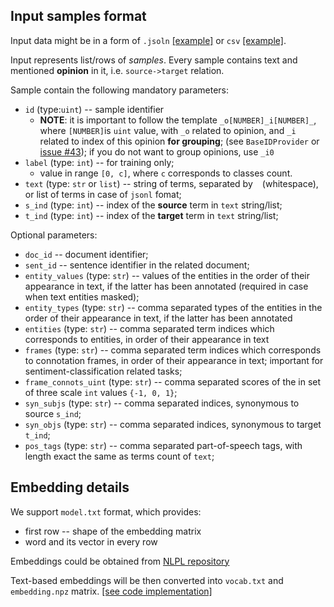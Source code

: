 ## Input samples format

Input data might be in a form of `.jsoln`
[[example]](../tutorials/_data/sample-train.jsonl)
or `csv`
[[example]](../tutorials/_data/sample-train.csv).

Input represents list/rows of *samples*. 
Every sample contains text and mentioned **opinion** in it, i.e. `source->target` relation.

Sample contain the following mandatory parameters:
* `id` (type:`uint`) -- sample identifier
    * **NOTE**: it is important to follow the template `_o[NUMBER]_i[NUMBER]_`, 
      where `[NUMBER]`is `uint` value, with `_o` related to opinion, and `_i` related to index of this opinion **for grouping**;
      (see `BaseIDProvider` or [issue #43](https://github.com/nicolay-r/AREnets/issues/43)); 
      if you do not want to group opinions, use `_i0`
* `label` (type: `int`) -- for training only; 
    * value in range `[0, c]`, where `c` corresponds to classes count.
* `text` (type: `str` or `list`) -- string of terms, separated by ` ` (whitespace), or list of terms in case of `jsonl` fomat;
* `s_ind` (type: `int`) -- index of the **source** term in `text` string/list;
* `t_ind` (type: `int`) -- index of the **target** term in `text` string/list;

Optional parameters:  
* `doc_id` -- document identifier;
* `sent_id` -- sentence identifier in the related document;
* `entity_values` (type: `str`) -- values of the entities in the order of their appearance in text, if the latter has been annotated 
  (required in case when text entities masked);
* `entity_types` (type: `str`) -- comma separated types of the entities in the order of their appearance in text, if the latter has been annotated
* `entities` (type: `str`) -- comma separated term indices which corresponds to entities, in order of their appearance in text
* `frames` (type: `str`) -- comma separated term indices which corresponds to connotation frames, in order of their appearance in text; 
  important for sentiment-classification related tasks;
* `frame_connots_uint` (type: `str`) -- comma separated scores of the in set of three scale `int` values `{-1, 0, 1}`;
* `syn_subjs` (type: `str`) -- comma separated indices, synonymous to source `s_ind`;
* `syn_objs` (type: `str`) -- comma separated indices, synonymous to target `t_ind`;
* `pos_tags` (type: `str`) -- comma separated part-of-speech tags, with length exact the same as terms count of `text`;

## Embedding details

We support `model.txt` format, which provides:
* first row -- shape of the embedding matrix
* word and its vector in every row

Embeddings could be obtained from [NLPL repository](http://vectors.nlpl.eu/repository/)

Text-based embeddings will be then converted into `vocab.txt` and `embedding.npz` matrix.
[[see code implementation]](../arenets/emb_converter.py)